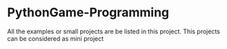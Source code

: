 # PythonGame-Programming
All the examples or small projects are be listed in this project.
This projects can be considered as mini project
